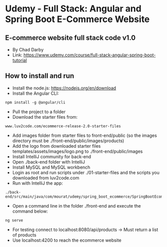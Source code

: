 # Udemy - Full Stack: Angular and Spring Boot E-Commerce Website
## E-commerce website full stack code v1.0
- By Chad Darby
- Link: https://www.udemy.com/course/full-stack-angular-spring-boot-tutorial

## How to install and run
- Install the node.js: https://nodejs.org/en/download
- Install the Angular CLI:
```
npm install -g @angular/cli
```
- Pull the project to a folder
- Download the starter files from: 
```
www.luv2code.com/ecommerce-release-2.0-starter-files
```
- Add images folder from starter files to front-end/public (so the images directory must be ./front-end/public/images/products)
- Add the logo from downloaded starter files templates/assets/images/logo.png to ./front-end/public/images
- Install IntelliJ community for back-end
- Open ./back-end folder with IntelliJ
- Install MySQL and MySQL workbench
- Login as root and run scripts under ./01-starter-files and the scripts you downloaded from luv2code.com
- Run with IntelliJ the app:
```
./back-end/src/main/java/com/mourat/udemy/spring_boot_ecommerce/SpringBootEcommerceApplication
```
- Open a command line in the folder ./front-end and execute the command below:
```
ng serve
```
- For testing connect to localhost:8080/api/products -> Must return a list of products
- Use localhost:4200 to reach the ecommerce website